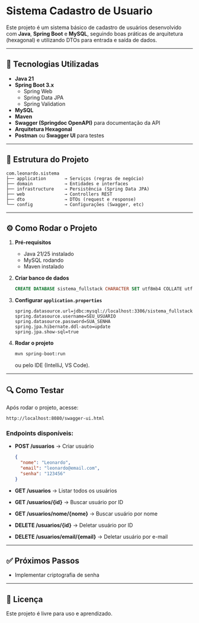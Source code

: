 # Sistema Cadastro de Usuario

Este projeto é um sistema básico de cadastro de usuários desenvolvido com **Java**, **Spring Boot** e **MySQL**, seguindo boas práticas de arquitetura (hexagonal) e utilizando DTOs para entrada e saída de dados.

---

## 🚀 Tecnologias Utilizadas

- **Java 21**
- **Spring Boot 3.x**
  - Spring Web
  - Spring Data JPA
  - Spring Validation
- **MySQL**
- **Maven**
- **Swagger (Springdoc OpenAPI)** para documentação da API
- **Arquitetura Hexagonal**
- **Postman** ou **Swagger UI** para testes

---

## 📂 Estrutura do Projeto

```
com.leonardo.sistema
├── application       → Serviços (regras de negócio)
├── domain            → Entidades e interfaces
├── infrastructure    → Persistência (Spring Data JPA)
├── web               → Controllers REST
├── dto               → DTOs (request e response)
└── config            → Configurações (Swagger, etc)
```

---

## ⚙️ Como Rodar o Projeto

1. **Pré-requisitos**
   - Java 21/25 instalado
   - MySQL rodando
   - Maven instalado

2. **Criar banco de dados**
   ```sql
   CREATE DATABASE sistema_fullstack CHARACTER SET utf8mb4 COLLATE utf8mb4_unicode_ci;
   ```

3. **Configurar `application.properties`**
   ```properties
   spring.datasource.url=jdbc:mysql://localhost:3306/sistema_fullstack
   spring.datasource.username=SEU_USUARIO
   spring.datasource.password=SUA_SENHA
   spring.jpa.hibernate.ddl-auto=update
   spring.jpa.show-sql=true
   ```

4. **Rodar o projeto**
   ```bash
   mvn spring-boot:run
   ```
   ou pelo IDE (IntelliJ, VS Code).

---

## 🔍 Como Testar

Após rodar o projeto, acesse:

```
http://localhost:8080/swagger-ui.html
```

### Endpoints disponíveis:

- **POST /usuarios** → Criar usuário
  ```json
  {
    "nome": "Leonardo",
    "email": "leonardo@email.com",
    "senha": "123456"
  }
  ```

- **GET /usuarios** → Listar todos os usuários
- **GET /usuarios/{id}** → Buscar usuário por ID
- **GET /usuarios/nome/{nome}** → Buscar usuário por nome
- **DELETE /usuarios/{id}** → Deletar usuário por ID
- **DELETE /usuarios/email/{email}** → Deletar usuário por e-mail

---

## ✅ Próximos Passos

- Implementar criptografia de senha
---

## 📜 Licença
Este projeto é livre para uso e aprendizado.
